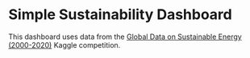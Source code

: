 # Simple Sustainability Dashboard

This dashboard uses data from the [Global Data on Sustainable Energy (2000-2020)](https://www.kaggle.com/datasets/anshtanwar/global-data-on-sustainable-energy) Kaggle competition.